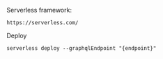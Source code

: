 Serverless framework:

```
https://serverless.com/
```

Deploy

```console
serverless deploy --graphqlEndpoint "{endpoint}"
```
